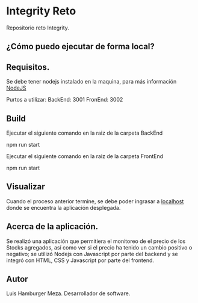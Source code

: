 # Integrity Reto

Repositorio reto Integrity.

## ¿Cómo puedo ejecutar de forma local?

## Requisitos.

Se debe tener nodejs instalado en la maquina, para más información [NodeJS](https://nodejs.org/en/)

Purtos a utilizar:
BackEnd: 3001
FronEnd: 3002

## Build

Ejecutar el siguiente comando en la raiz de la carpeta BackEnd

npm run start

Ejecutar el siguiente comando en la raiz de la carpeta FrontEnd

npm run start

## Visualizar

Cuando el proceso anterior termine, se debe poder ingrasar a [localhost](http://localhost:3002) donde se encuentra la aplicación desplegada.

## Acerca de la aplicación.

Se realizó  una aplicación que permitiera el monitoreo de el precio de los Stocks agregados, así como ver si el precio ha tenido un cambio positivo o negativo;
se utilizó Nodejs con Javascript por parte del backend y se integró con HTML, CSS y Javascript por parte del frontend.

## Autor

Luis Hamburger Meza.
Desarrollador de software.
